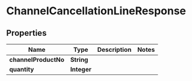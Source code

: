 
# ChannelCancellationLineResponse

## Properties
Name | Type | Description | Notes
------------ | ------------- | ------------- | -------------
**channelProductNo** | **String** |  | 
**quantity** | **Integer** |  | 



